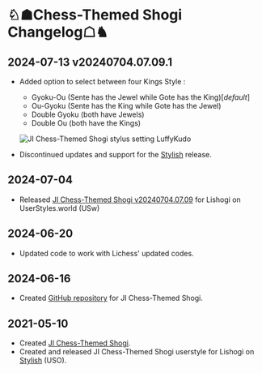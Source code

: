 # ♘☗Chess-Themed Shogi Changelog☖♞

## 2024-07-13 v20240704.07.09.1
- Added option to select between four Kings Style :
  - Gyoku-Ou (Sente has the Jewel while Gote has the King)[_default_]
  - Ou-Gyoku (Sente has the King while Gote has the Jewel)
  - Double Gyoku (both have Jewels)
  - Double Ou (both have the Kings)
 
  ![JI Chess-Themed Shogi stylus setting LuffyKudo](https://luffykudo.wordpress.com/wp-content/uploads/2024/07/ji-chess-themed-shogi-stylus-settings.png)

- Discontinued updates and support for the [Stylish](https://userstyles.org/styles/203197/) release. 

## 2024-07-04
- Released [JI Chess-Themed Shogi v20240704.07.09](https://userstyles.world/style/17077/) for Lishogi on UserStyles.world (USw)

## 2024-06-20
- Updated code to work with Lichess' updated codes.

## 2024-06-16
- Created [GitHub repository](https://github.com/LuffyKudo/JI-Chess-Themed-Shogi/) for JI Chess-Themed Shogi.

## 2021-05-10
- Created [JI Chess-Themed Shogi](https://luffykudo.wordpress.com/2021/05/10/chess-themed-shogi-westernized-shogi-japanese-chess/).
- Created and released JI Chess-Themed Shogi userstyle for Lishogi on [Stylish](https://userstyles.org/styles/203197/lishogi-ji-chess-themed-shogi) (USO).
